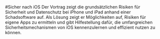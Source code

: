 #Sicher nach iOS
Der Vortrag zeigt die grundsätzlichen Risiken für Sicherheit und Datenschutz bei iPhone und iPad anhand einer Schadsoftware auf. Als Lösung zeigt er Möglichkeiten auf, Risiken für eigene Apps zu ermitteln und gibt Hilfestellung dafür, die umfangreichen Sicherheitsmechanismen von iOS kennenzulernen und effizient nutzen zu können.